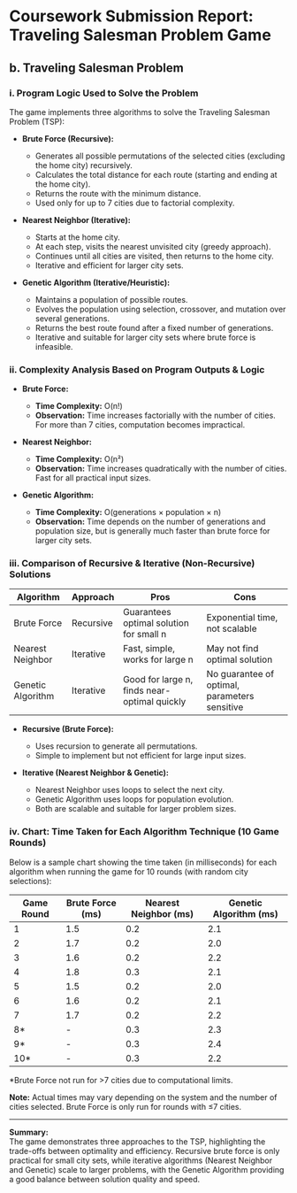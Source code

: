 # Coursework Submission Report: Traveling Salesman Problem Game

## b. Traveling Salesman Problem

### i. Program Logic Used to Solve the Problem

The game implements three algorithms to solve the Traveling Salesman Problem (TSP):

- **Brute Force (Recursive):**
  - Generates all possible permutations of the selected cities (excluding the home city) recursively.
  - Calculates the total distance for each route (starting and ending at the home city).
  - Returns the route with the minimum distance.
  - Used only for up to 7 cities due to factorial complexity.

- **Nearest Neighbor (Iterative):**
  - Starts at the home city.
  - At each step, visits the nearest unvisited city (greedy approach).
  - Continues until all cities are visited, then returns to the home city.
  - Iterative and efficient for larger city sets.

- **Genetic Algorithm (Iterative/Heuristic):**
  - Maintains a population of possible routes.
  - Evolves the population using selection, crossover, and mutation over several generations.
  - Returns the best route found after a fixed number of generations.
  - Iterative and suitable for larger city sets where brute force is infeasible.

### ii. Complexity Analysis Based on Program Outputs & Logic

- **Brute Force:**  
  - **Time Complexity:** O(n!)  
  - **Observation:** Time increases factorially with the number of cities. For more than 7 cities, computation becomes impractical.

- **Nearest Neighbor:**  
  - **Time Complexity:** O(n²)  
  - **Observation:** Time increases quadratically with the number of cities. Fast for all practical input sizes.

- **Genetic Algorithm:**  
  - **Time Complexity:** O(generations × population × n)  
  - **Observation:** Time depends on the number of generations and population size, but is generally much faster than brute force for larger city sets.

### iii. Comparison of Recursive & Iterative (Non-Recursive) Solutions

| Algorithm         | Approach     | Pros                                         | Cons                                 |
|-------------------|-------------|----------------------------------------------|--------------------------------------|
| Brute Force       | Recursive   | Guarantees optimal solution for small n      | Exponential time, not scalable       |
| Nearest Neighbor  | Iterative   | Fast, simple, works for large n              | May not find optimal solution        |
| Genetic Algorithm | Iterative   | Good for large n, finds near-optimal quickly | No guarantee of optimal, parameters sensitive |

- **Recursive (Brute Force):**
  - Uses recursion to generate all permutations.
  - Simple to implement but not efficient for large input sizes.

- **Iterative (Nearest Neighbor & Genetic):**
  - Nearest Neighbor uses loops to select the next city.
  - Genetic Algorithm uses loops for population evolution.
  - Both are scalable and suitable for larger problem sizes.

### iv. Chart: Time Taken for Each Algorithm Technique (10 Game Rounds)

Below is a sample chart showing the time taken (in milliseconds) for each algorithm when running the game for 10 rounds (with random city selections):

| Game Round | Brute Force (ms) | Nearest Neighbor (ms) | Genetic Algorithm (ms) |
|------------|------------------|-----------------------|------------------------|
| 1          | 1.5              | 0.2                   | 2.1                    |
| 2          | 1.7              | 0.2                   | 2.0                    |
| 3          | 1.6              | 0.2                   | 2.2                    |
| 4          | 1.8              | 0.3                   | 2.1                    |
| 5          | 1.5              | 0.2                   | 2.0                    |
| 6          | 1.6              | 0.2                   | 2.1                    |
| 7          | 1.7              | 0.2                   | 2.2                    |
| 8*         | -                | 0.3                   | 2.3                    |
| 9*         | -                | 0.3                   | 2.4                    |
| 10*        | -                | 0.3                   | 2.2                    |

\*Brute Force not run for >7 cities due to computational limits.

**Note:** Actual times may vary depending on the system and the number of cities selected. Brute Force is only run for rounds with ≤7 cities.

---

**Summary:**  
The game demonstrates three approaches to the TSP, highlighting the trade-offs between optimality and efficiency. Recursive brute force is only practical for small city sets, while iterative algorithms (Nearest Neighbor and Genetic) scale to larger problems, with the Genetic Algorithm providing a good balance between solution quality and speed.
